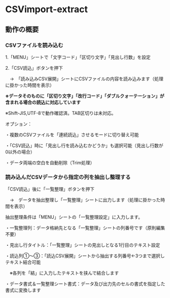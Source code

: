 # CSVimport-extract
## 動作の概要
### CSVファイルを読み込む
1.「MENU」シートで「文字コード」「区切り文字」「見出し行数」を設定

2.「CSV読込」ボタンを押下

　→　「読み込みCSV展開」シートにCSVファイルの内容を読み込みます（処理に掛かった時間を表示）

**※データそのものに「区切り文字」「改行コード」「ダブルクォーテーション」が含まれる場合の読込に対応しています**

※Shift-JIS,UTF-8で動作確認済。TAB区切りは未対応。

オプション：

・複数のCSVファイルを「連続読込」させるモードに切り替え可能

・「CSV読込」時に「見出し行を読み込むかどうか」も選択可能（見出し行数が0以外の場合）

・データ両端の空白を自動削除（Trim処理）
### 読み込んだCSVデータから指定の列を抽出し整理する
「CSV読込」後に「一覧整理」ボタンを押下

　→　データを抽出整理し「一覧整理」シートに出力します（処理に掛かった時間を表示）
 
 抽出整理条件は「MENU」シートの「一覧整理設定」に入力します。
 
・一覧整理列：データ格納先となる「一覧整理」シートの列番号です（原則編集不要）

・見出し行タイトル：「一覧整理」シートの見出しとなる1行目のテキスト設定

・読込列①～③：「読込CSV展開」シートから抽出する列番号←3つまで選択しテキスト結合可能

　※各列を「結」に入力したテキストを挟んで結合します

・データ書式＆一覧整理シート書式：データ及び出力先のセルの書式を指定した書式に変換します




